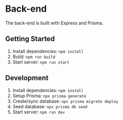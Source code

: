 # Back-end

The back-end is built with Express and Prisma.

## Getting Started

1. Install dependencies: `npm install`
2. Build: `npm run build`
3. Start server: `npm run start`

## Development

1. Install dependencies: `npm install`
2. Setup Prisma: `npx prisma generate`
3. Create/sync database: `npx prisma migrate deploy`
4. Seed database: `npx prisma db seed`
5. Start server: `npm run dev`
